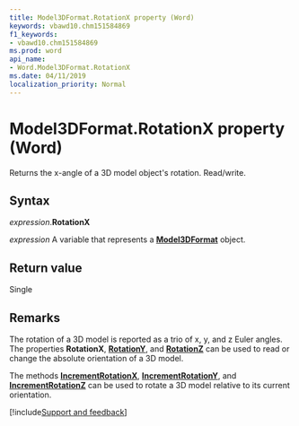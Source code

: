 ```yaml
---
title: Model3DFormat.RotationX property (Word)
keywords: vbawd10.chm151584869
f1_keywords:
- vbawd10.chm151584869
ms.prod: word
api_name:
- Word.Model3DFormat.RotationX
ms.date: 04/11/2019
localization_priority: Normal
---
```



# Model3DFormat.RotationX property (Word)

Returns the x-angle of a 3D model object's rotation. Read/write.

## Syntax

_expression_.**RotationX**

_expression_ A variable that represents a **[Model3DFormat](Word.Model3DFormat.md)** object.

## Return value

Single

## Remarks

The rotation of a 3D model is reported as a trio of x, y, and z Euler angles.  The properties **RotationX**, **[RotationY](Word.Model3DFormat.RotationY.md)**, and **[RotationZ](Word.Model3DFormat.RotationZ.md)** can be used to read or change the absolute orientation of a 3D model.  

The methods **[IncrementRotationX](Word.Model3DFormat.IncrementRotationX.md)**, **[IncrementRotationY](Word.Model3DFormat.IncrementRotationY.md)**, and **[IncrementRotationZ](Word.Model3DFormat.IncrementRotationZ.md)** can be used to rotate a 3D model relative to its current orientation.




[!include[Support and feedback](~/includes/feedback-boilerplate.md)]